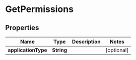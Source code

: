 

# GetPermissions


## Properties

| Name | Type | Description | Notes |
|------------ | ------------- | ------------- | -------------|
|**applicationType** | **String** |  |  [optional] |



